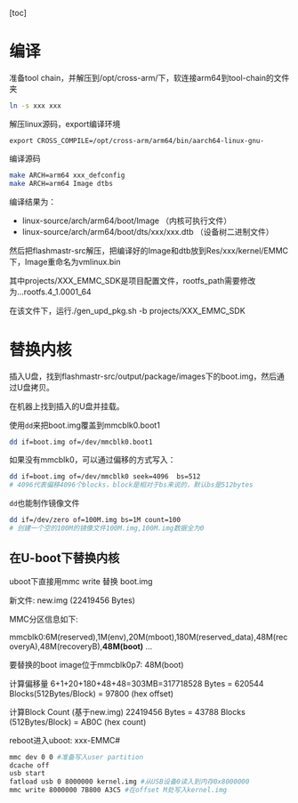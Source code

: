 [toc]

# 编译

准备tool chain，并解压到/opt/cross-arm/下，软连接arm64到tool-chain的文件夹

```bash
ln -s xxx xxx
```

解压linux源码，export编译环境

```
export CROSS_COMPILE=/opt/cross-arm/arm64/bin/aarch64-linux-gnu-
```

编译源码

```bash
make ARCH=arm64 xxx_defconfig
make ARCH=arm64 Image dtbs
```

编译结果为：

- linux-source/arch/arm64/boot/Image （内核可执行文件）
- linux-source/arch/arm64/boot/dts/xxx/xxx.dtb （设备树二进制文件）

然后把flashmastr-src解压，把编译好的Image和dtb放到Res/xxx/kernel/EMMC下，Image重命名为vmlinux.bin

其中projects/XXX_EMMC_SDK是项目配置文件，rootfs_path需要修改为...rootfs.4_1.0001_64

在该文件下，运行./gen_upd_pkg.sh -b projects/XXX_EMMC_SDK

# 替换内核

插入U盘，找到flashmastr-src/output/package/images下的boot.img，然后通过U盘拷贝。

在机器上找到插入的U盘并挂载。

使用`dd`来把boot.img覆盖到mmcblk0.boot1

```bash
dd if=boot.img of=/dev/mmcblk0.boot1
```

如果没有mmcblk0，可以通过偏移的方式写入：

```bash
dd if=boot.img of=/dev/mmcblk0 seek=4096  bs=512
# 4096代表偏移4096个blocks，block是相对于bs来说的，默认bs是512bytes
```

`dd`也能制作镜像文件

```bash
dd if=/dev/zero of=100M.img bs=1M count=100
# 创建一个空的100M的镜像文件100M.img,100M.img数据全为0
```

## 在U-boot下替换内核

uboot下直接用mmc write 替换 boot.img

新文件: new.img (22419456 Bytes)

MMC分区信息如下: 

mmcblk0:6M(reserved),1M(env),20M(mboot),180M(reserved_data),48M(recoveryA),48M(recoveryB),**48M(boot)** ...

要替换的boot image位于mmcblk0p7: 48M(boot)

计算偏移量 6+1+20+180+48+48=303MB=317718528 Bytes = 620544 Blocks(512Bytes/Block) = 97800 (hex offset)

计算Block Count (基于new.img) 22419456 Bytes = 43788 Blocks (512Bytes/Block) = AB0C (hex count)

reboot进入uboot: xxx-EMMC#

```bash
mmc dev 0 0 #准备写入user partition
dcache off
usb start
fatload usb 0 8000000 kernel.img #从USB设备0读入到内存0x8000000
mmc write 8000000 7B800 A3C5 #在offset M处写入kernel.img
```


